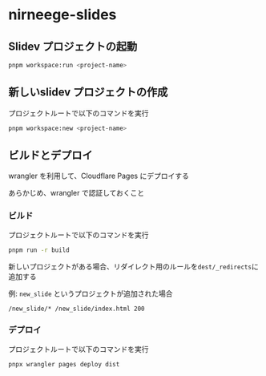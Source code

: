 # nirneege-slides

## Slidev プロジェクトの起動

```bash
pnpm workspace:run <project-name>
```

## 新しいslidev プロジェクトの作成

プロジェクトルートで以下のコマンドを実行

```bash
pnpm workspace:new <project-name>
```

## ビルドとデプロイ

wrangler を利用して、Cloudflare Pages にデプロイする

あらかじめ、wrangler で認証しておくこと

### ビルド

プロジェクトルートで以下のコマンドを実行

```bash
pnpm run -r build
```

新しいプロジェクトがある場合、リダイレクト用のルールを`dest/_redirects`に追加する  

例: `new_slide` というプロジェクトが追加された場合

```plaintext
/new_slide/* /new_slide/index.html 200
```

### デプロイ

プロジェクトルートで以下のコマンドを実行

```bash
pnpx wrangler pages deploy dist
```
